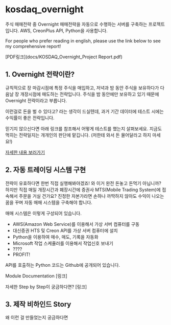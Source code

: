 # kosdaq_overnight

주식 매매전략 중 Overnight 매매전략을 자동으로 수행하는 서버를 구축하는 프로젝트입니다. AWS, CreonPlus API, Python을 사용합니다.

For people who prefer reading in english, please use the link below to see my comprehensive report!

[PDF링크](docs/KOSDAQ_Overnight_Project Report.pdf)

## 1. Overnight 전략이란?

규칙적으로 장 마감시점에 특정 주식을 매입하고, 저녁과 밤 동안 주식을 보유하다가 다음날 장 개장시점에 매도하는 전략입니다. 주식을 밤 동안에만 보유하고 있기 때문에 Overnight 전략이라고 부릅니다.

이런걸로 돈을 벌 수 있다고? 라는 생각이 드실텐데, 과거 기간 데이터에 테스트 시에는 수익률이 좋은 전략입니다.



믿기지 않으신다면 아래 링크를 참조해서 어떻게 테스트를 했는지 살펴보세요. 지금도 먹히는 전략일지는 개개인의 판단에 맡깁니다. (저한테 와서 돈 물어달라고 하지 마세요!)

[자세한 내용 보러가기](docs/strategy.md)

## 2. 자동 트레이딩 시스템 구현

전략이 유효하다면 한번 직접 실행해봐야겠죠! 와 이거 완전 돈놓고 돈먹기 아닙니까? 하지만 직접 매일 개장시간과 폐장시간에 증권사 MTS(Mobile Trading System)에 접속해서 주문을 거실 건가요? 진정한 자본가라면 손하나 까딱하지 않아도 수익이 나오는 꿈을 꾸며 자동 매매 시스템을 구축해야 합니다.

매매 시스템은 이렇게 구성되어 있습니다.
- AWS(Amazon Web Service)를 이용해서 가상 서버 컴퓨터를 구동
- 대신증권 HTS 및 Creon API를 가상 서버 컴퓨터에 설치
- Python을 이용하여 매수, 매도, 기록을 자동화
- Microsoft 작업 스케쥴러를 이용해서 작업신호 보내기
- ????
- PROFIT!

API를 호출하는 Python 코드는 Github에 공개되어 있습니다.

Module Documentation [링크]

자세한 Step by Step이 궁금하다면? [링크]


## 3. 제작 비하인드 Story

왜 이런 걸 만들었는지 궁금하다면

